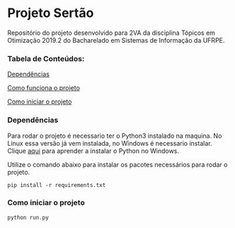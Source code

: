 # Projeto Sertão

Repositório do projeto desenvolvido para 2VA da disciplina Tópicos em Otimização 2019.2 do Bacharelado em Sistemas de Informação da UFRPE.

### Tabela de Conteúdos:

[Dependências](https://github.com/peticormei/projeto-sertao#dependências)

[Como funciona o projeto](https://github.com/peticormei/projeto-sertao/blob/master/example/notebook.ipynb)

[Como iniciar o projeto](https://github.com/peticormei/projeto-sertao#como-iniciar-o-projeto)

### Dependências

Para rodar o projeto é necessario ter o Python3 instalado na maquina. No Linux essa versão já vem instalada, no Windows é necessario instalar. Clique [aqui](https://python.org.br/instalacao-windows/) para aprender a instalar o Python no Windows.

Utilize o comando abaixo para instalar os pacotes necessários para rodar o projeto.

    pip install -r requirements.txt

### Como iniciar o projeto

    python run.py

